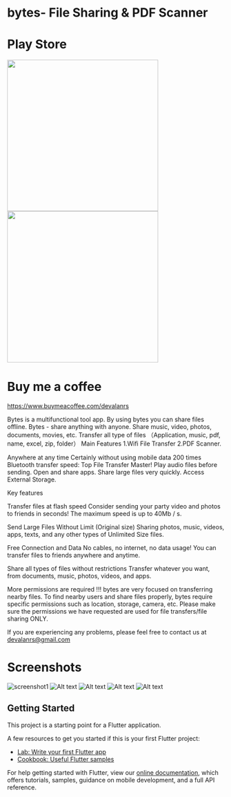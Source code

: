 # bytes- File Sharing & PDF Scanner

# Play Store

<a align="center" href="https://play.google.com/store/apps/details?id=com.devalanrs.bytes">
<img src="https://img.shields.io/badge/Google_Play-414141?style=for-the-badge&logo=google-play&logoColor=white" width="350"/>
</a>
<a align="center">
<img src="https://img.shields.io/badge/Android-3DDC84?style=for-the-badge&logo=android&logoColor=white" width="350" />
</a>


# Buy me a coffee
https://www.buymeacoffee.com/devalanrs

Bytes is a multifunctional tool app. By using bytes you can share files offline.
Bytes - share anything with anyone.
Share music, video, photos, documents, movies, etc.
Transfer all type of files （Application, music, pdf, name, excel, zip, folder）
Main Features
1.Wifi File Transfer
2.PDF Scanner.

Anywhere at any time
Certainly without using mobile data
200 times Bluetooth transfer speed: Top File Transfer Master!
Play audio files before sending.
Open and share apps.
Share large files very quickly.
Access External Storage.

Key features

Transfer files at flash speed
Consider sending your party video and photos to friends in seconds! The maximum speed is up to 40Mb / s.

Send Large Files Without Limit (Original size)
Sharing photos, music, videos, apps, texts, and any other types of Unlimited Size files.

Free Connection and Data
No cables, no internet, no data usage! You can transfer files to friends anywhere and anytime.

Share all types of files without restrictions
Transfer whatever you want, from documents, music, photos, videos, and apps.

More permissions are required !!!
bytes are very focused on transferring nearby files.
To find nearby users and share files properly, bytes require specific permissions such as location, storage, camera, etc.
Please make sure the permissions we have requested are used for file transfers/file sharing ONLY.

If you are experiencing any problems, please feel free to contact us at devalanrs@gmail.com


# Screenshots

![screenshot1](screenshots/first.jpg)
![Alt text](screenshots/second.jpg)
![Alt text](screenshots/third.jpg)
![Alt text](screenshots/fourth.jpg)
![Alt text](screenshots/fifth.jpg)

## Getting Started

This project is a starting point for a Flutter application.

A few resources to get you started if this is your first Flutter project:

- [Lab: Write your first Flutter app](https://flutter.dev/docs/get-started/codelab)
- [Cookbook: Useful Flutter samples](https://flutter.dev/docs/cookbook)

For help getting started with Flutter, view our
[online documentation](https://flutter.dev/docs), which offers tutorials,
samples, guidance on mobile development, and a full API reference.
